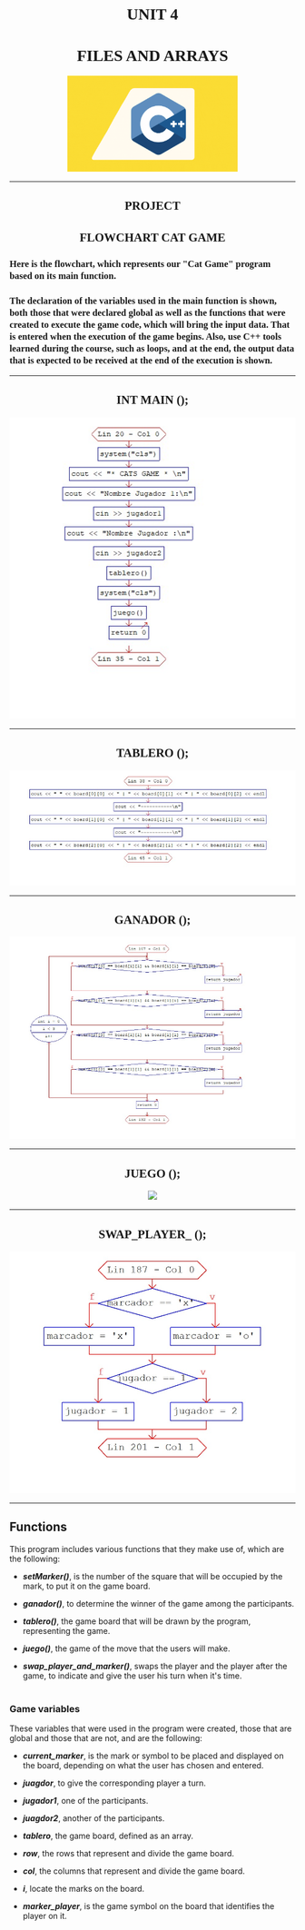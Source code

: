 <h1 align="center"><strong><font face="Century Gothic"> UNIT 4 </font></strong></h1>  
<h1 align="center"><strong><font face="Century Gothic"> FILES AND ARRAYS </font></strong></h1>  

<div align = "center">
<img src="/U2/U2Imagenes/c.gif" width="300">
</div>  

---  


<h2 align="center"><strong><font face="Century Gothic"> PROJECT</font></strong></h2> 

<h2 align="center"><strong><font face="Century Gothic"> FLOWCHART CAT GAME</font></strong></h2> 

<h3 align="left"><strong><font face="Century Gothic"> Here is the flowchart, which represents our "Cat Game" program based on its main function. </font></strong></h3>  

<h3 align="left"><strong><font face="Century Gothic"> The declaration of the variables used in the main function is shown, both those that were declared global as well as the functions that were created to execute the game code, which will bring the input data. That is entered when the execution of the game begins. Also, use C++ tools learned during the course, such as loops, and at the end, the output data that is expected to be received at the end of the execution is shown. </font></strong></h3>  

---  


<h2 align="center"><strong><font face="Century Gothic"> INT MAIN ();</font></strong></h2> 
<div align = "center">
<img src="/U2/U2Imagenes/main.jpeg">
</div>  

---  

<h2 align="center"><strong><font face="Century Gothic"> TABLERO ();</font></strong></h2> 
<div align = "center">
<img src="/U2/U2Imagenes/tablero.jpeg">
</div>  

---  

<h2 align="center"><strong><font face="Century Gothic"> GANADOR ();</font></strong></h2> 
<div align = "center">
<img src="/U2/U2Imagenes/ganador.jpeg">
</div>  

---  

<h2 align="center"><strong><font face="Century Gothic"> JUEGO ();</font></strong></h2> 
<div align = "center">
<img src="/U2/U2Imagenes/1.jfif" width=>
</div>  

---  

<h2 align="center"><strong><font face="Century Gothic"> SWAP_PLAYER_ ();</font></strong></h2> 
<div align = "center">
<img src="/U2/U2Imagenes/31.jfif">
</div>   

---  


## **Functions**

This program includes various functions that they make use of, which are the following:

- ***setMarker()***, is the number of the square that will be occupied by the mark, to put it on the game board.

- ***ganador()***, to determine the winner of the game among the participants.

- ***tablero()***, the game board that will be drawn by the program, representing the game.

- ***juego()***, the game of the move that the users will make.

- ***swap_player_and_marker()***, swaps the player and the player after the game, to indicate and give the user his turn when it's time.
<br><br>

### **Game variables**
These variables that were used in the program were created, those that are global and those that are not, and are the following:

* ***current_marker***, is the mark or symbol to be placed and displayed on the board, depending on what the user has chosen and entered.

* ***juagdor***, to give the corresponding player a turn.

* ***jugador1***, one of the participants.

* ***juagdor2***, another of the participants.

* ***tablero***, the game board, defined as an array.

* ***row***, the rows that represent and divide the game board.

* ***col***, the columns that represent and divide the game board.

* ***i***, locate the marks on the board.

* ***marker_player***, is the game symbol on the board that identifies the player on it.
